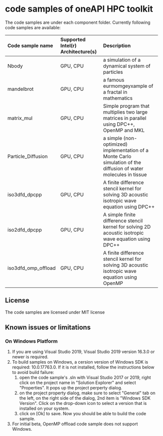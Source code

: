 # code samples of oneAPI HPC toolkit
The code samples are under each component folder. Currently following code samples are available: 

| Code sample name                          | Supported Intel(r) Architecture(s) | Description
|:---                                       |:---                                |:---
| Nbody                                | GPU, CPU                     | a simulation of a dynamical system of particles
| mandelbrot                                 | GPU, CPU                     | a famous eurmomgeyxample of a fractal in mathematics
| matrix_mul                                 | GPU, CPU                     | Simple program that multiplies two large matrices in parallel using DPC++, OpenMP and MKL
| Particle_Diffusion                                  | GPU, CPU                     | a simple (non-optimized) implementation of a Monte Carlo simulation of the diffusion of water molecules in tissue
| iso3dfd_dpcpp                                  | GPU, CPU                     | A finite difference stencil kernel for solving 3D acoustic isotropic wave equation using DPC++
| iso2dfd_dpcpp                                  | GPU, CPU                     | A simple finite difference stencil kernel for solving 2D acoustic isotropic wave equation using DPC++
| iso3dfd_omp_offload                                  | GPU, CPU                     | A finite difference stencil kernel for solving 3D acoustic isotropic wave equation using OpenMP


## License  
The code samples are licensed under MIT license

## Known issues or limitations 
### On Windows Platform 
	
1.  If you are using Visual Studio 2019, Visual Studio 2019 version 16.3.0 or newer is required. 
2.  To build samples on Windows, a cersion version of Windows SDK is required: 10.0.17763.0. If it is not installed, follow the instructions below to avoid build failure: 
    1.  open the code sample's .sln with Visual Studio 2017 or 2019, right click on the project name in "Solution Explorer" and select "Properties". It pops up the project perperty dialog. 
    2.  on the project property dialog, make sure to select "General" tab on the left, on the right side of the dialog, 2nd item is "Windows SDK Version". Click on the drop-down icon to select a version that is installed on your system. 
    3.  click on [Ok] to save. Now you should be able to build the code sample. 
3.  For initial beta, OpenMP offload code sample does not support Windows. 
